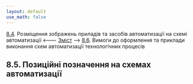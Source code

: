 ```yaml
---
layout: default
use_math: false
---
```


[8.4](8_4.md). Розміщення зображень приладів та засобів автоматизації на схемі автоматизації <--- [Зміст](README.md) --> [8.6](8_6.md). Вимоги до оформлення та приклади виконання схем автоматизації технологічних процесів

## 8.5. Позиційні позначення на схемах автоматизації